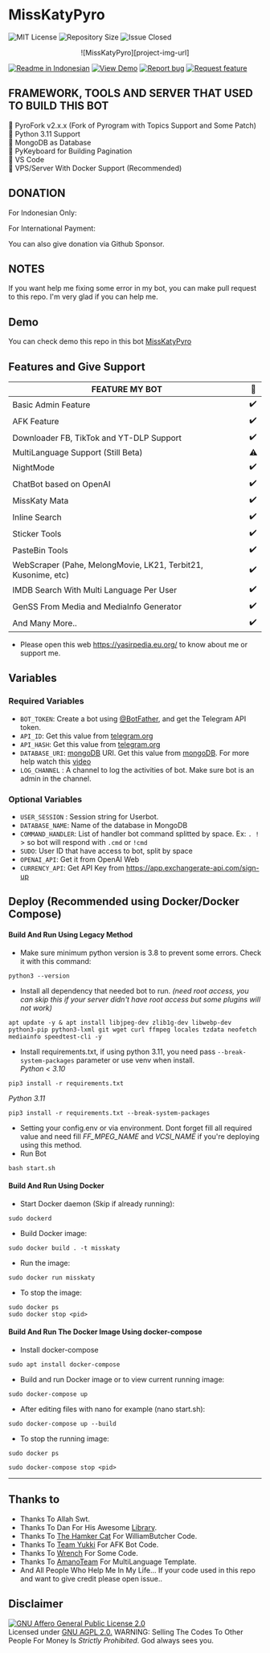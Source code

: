 # MissKatyPyro

<!--Badges-->
![MIT License][license-shield] ![Repository Size][repository-size-shield] ![Issue Closed][issue-closed-shield]

<!--Project Title Image-->
<p align="center">
  ![MissKatyPyro][project-img-url]
</p>

<!--Project Buttons-->
 [![Readme in Indonesian][readme-ko-shield]][readme-ko-url] [![View Demo][view-demo-shield]][view-demo-url] [![Report bug][report-bug-shield]][report-bug-url] [![Request feature][request-feature-shield]][request-feature-url]

## FRAMEWORK, TOOLS AND SERVER THAT USED TO BUILD THIS BOT
 🌱 PyroFork v2.x.x (Fork of Pyrogram with Topics Support and Some Patch)<br>
 🌱 Python 3.11 Support<br>
 🌱 MongoDB as Database<br>
 🌱 PyKeyboard for Building Pagination<br>
 🌱 VS Code<br>
 🌱 VPS/Server With Docker Support (Recommended)<br>

## DONATION
For Indonesian Only:


For International Payment:


You can also give donation via Github Sponsor.

## NOTES
If you want help me fixing some error in my bot, you can make pull request to this repo. I'm very glad if you can help me.

## Demo
You can check demo this repo in this bot [MissKatyPyro](https://t.me/MissKatyRoBot)

## Features and Give Support

| FEATURE MY BOT |🌱|
| ------------- | ------------- |
| Basic Admin Feature |✔️|
| AFK Feature |✔️|
| Downloader FB, TikTok and YT-DLP Support  |✔️|
| MultiLanguage Support (Still Beta) |⚠️|
| NightMode  |✔️|
| ChatBot based on OpenAI |✔️|
| MissKaty Mata |✔️|
| Inline Search  |✔️|
| Sticker Tools  |✔️|
| PasteBin Tools  |✔️|
| WebScraper (Pahe, MelongMovie, LK21, Terbit21, Kusonime, etc)  |✔️|
| IMDB Search With Multi Language Per User |✔️|
| GenSS From Media and MediaInfo Generator |✔️|
| And Many More.. |✔️|

* Please open this web https://yasirpedia.eu.org/ to know about me or support me.

## Variables

### Required Variables
* `BOT_TOKEN`: Create a bot using [@BotFather](https://t.me/BotFather), and get the Telegram API token.
* `API_ID`: Get this value from [telegram.org](https://my.telegram.org/apps)
* `API_HASH`: Get this value from [telegram.org](https://my.telegram.org/apps)
* `DATABASE_URI`: [mongoDB](https://www.mongodb.com) URI. Get this value from [mongoDB](https://www.mongodb.com). For more help watch this [video](https://youtu.be/1G1XwEOnxxo)
* `LOG_CHANNEL` : A channel to log the activities of bot. Make sure bot is an admin in the channel.

### Optional Variables
* `USER_SESSION` : Session string for Userbot.
* `DATABASE_NAME`: Name of the database in MongoDB
* `COMMAND_HANDLER`: List of handler bot command splitted by space. Ex: `. !` > so bot will respond with `.cmd` or `!cmd`
* `SUDO`: User ID that have access to bot, split by space
* `OPENAI_API`: Get it from OpenAI Web
* `CURRENCY_API`: Get API Key from https://app.exchangerate-api.com/sign-up

## Deploy (Recommended using Docker/Docker Compose)

#### Build And Run Using Legacy Method
- Make sure minimum python version is 3.8 to prevent some errors. Check it with this command:
```
python3 --version
```
- Install all dependency that needed bot to run. *(need root access, you can skip this if your server didn't have root access but some plugins will not work)*
```
apt update -y & apt install libjpeg-dev zlib1g-dev libwebp-dev python3-pip python3-lxml git wget curl ffmpeg locales tzdata neofetch mediainfo speedtest-cli -y
```
- Install requirements.txt, if using python 3.11, you need pass `--break-system-packages` parameter or use venv when install.<br/>
*Python < 3.10*
```
pip3 install -r requirements.txt
```
*Python 3.11*
```
pip3 install -r requirements.txt --break-system-packages
```
- Setting your config.env or via environment. Dont forget fill all required value and need fill *FF_MPEG_NAME* and *VCSI_NAME* if you're deploying using this method.
- Run Bot
```
bash start.sh
```

#### Build And Run Using Docker

- Start Docker daemon (Skip if already running):
```
sudo dockerd
```
- Build Docker image:
```
sudo docker build . -t misskaty
```
- Run the image:
```
sudo docker run misskaty
```
- To stop the image:
```
sudo docker ps
sudo docker stop <pid>
```

#### Build And Run The Docker Image Using docker-compose

- Install docker-compose
```
sudo apt install docker-compose
```
- Build and run Docker image or to view current running image:
```
sudo docker-compose up
```
- After editing files with nano for example (nano start.sh):
```
sudo docker-compose up --build
```
- To stop the running image:
```
sudo docker ps
```
```
sudo docker-compose stop <pid>
```

----


## Thanks to 
 - Thanks To Allah Swt.
 - Thanks To Dan For His Awesome [Library](https://github.com/pyrogram/pyrogram).
 - Thanks To [The Hamker Cat](https://github.com/TheHamkerCat) For WilliamButcher Code.
 - Thanks To [Team Yukki](https://github.com/TeamYukki) For AFK Bot Code.
 - Thanks To [Wrench](https://github.com/EverythingSuckz) For Some Code.
 - Thanks To [AmanoTeam](https://github.com/AmanoTeam) For MultiLanguage Template.
 - And All People Who Help Me In My Life...
 If your code used in this repo and want to give credit please open issue..

## Disclaimer
[![GNU Affero General Public License 2.0](https://www.gnu.org/graphics/agplv3-155x51.png)](https://www.gnu.org/licenses/agpl-3.0.en.html#header)    
Licensed under [GNU AGPL 2.0.](https://github.com/yasirarism/MissKatyPyro/blob/master/LICENSE)
WARNING: Selling The Codes To Other People For Money Is *Strictly Prohibited*. God always sees you.

<!--Url for Badges-->
[license-shield]: https://img.shields.io/github/license/yasirarism/MissKatyPyro?labelColor=D8D8D8&color=04B4AE
[repository-size-shield]: https://img.shields.io/github/repo-size/yasirarism/MissKatyPyro?labelColor=D8D8D8&color=BE81F7
[issue-closed-shield]: https://img.shields.io/github/issues-closed/yasirarism/MissKatyPyro?labelColor=D8D8D8&color=FE9A2E

<!--Url for Buttons-->
[readme-ko-shield]: https://img.shields.io/badge/-readme%20in%20Indonesian-2E2E2E?style=for-the-badge
[view-demo-shield]: https://img.shields.io/badge/-%F0%9F%98%8E%20view%20demo-F3F781?style=for-the-badge
[view-demo-url]: https://t.me/MissKatyPyro
[report-bug-shield]: https://img.shields.io/badge/-%F0%9F%90%9E%20report%20bug-F5A9A9?style=for-the-badge
[report-bug-url]: https://github.com/yasirarism/MissKatyPyro/issues
[request-feature-shield]: https://img.shields.io/badge/-%E2%9C%A8%20request%20feature-A9D0F5?style=for-the-badge
[request-feature-url]: https://github.com/yasirarism/MissKatyPyro/issues

<!--URLS-->
[readme-ko-url]: README.id.md
[project-img-url]: https://repository-images.githubusercontent.com/433350689/26cb713b-43c3-4dec-94cb-6c80599547e8